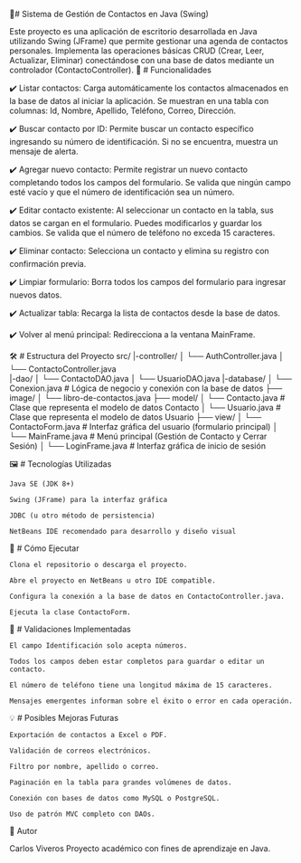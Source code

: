 📇# Sistema de Gestión de Contactos en Java (Swing)

Este proyecto es una aplicación de escritorio desarrollada en Java utilizando Swing (JFrame) que permite gestionar una agenda de contactos personales. Implementa las operaciones básicas CRUD (Crear, Leer, Actualizar, Eliminar) conectándose con una base de datos mediante un controlador (ContactoController).
🧩 # Funcionalidades

✔️ Listar contactos:
Carga automáticamente los contactos almacenados en la base de datos al iniciar la aplicación.
Se muestran en una tabla con columnas: Id, Nombre, Apellido, Teléfono, Correo, Dirección.

✔️ Buscar contacto por ID:
Permite buscar un contacto específico ingresando su número de identificación.
Si no se encuentra, muestra un mensaje de alerta.

✔️ Agregar nuevo contacto:
Permite registrar un nuevo contacto completando todos los campos del formulario.
Se valida que ningún campo esté vacío y que el número de identificación sea un número.

✔️ Editar contacto existente:
Al seleccionar un contacto en la tabla, sus datos se cargan en el formulario.
Puedes modificarlos y guardar los cambios. Se valida que el número de teléfono no exceda 15 caracteres.

✔️ Eliminar contacto:
Selecciona un contacto y elimina su registro con confirmación previa.

✔️ Limpiar formulario:
Borra todos los campos del formulario para ingresar nuevos datos.

✔️ Actualizar tabla:
Recarga la lista de contactos desde la base de datos.

✔️ Volver al menú principal:
Redirecciona a la ventana MainFrame.

🛠️ # Estructura del Proyecto
src/
|-controller/
│   └── AuthController.java 
│   └── ContactoController.java  
|-dao/
│   └── ContactoDAO.java
│   └── UsuarioDAO.java
|-database/
│   └── Conexion.java            # Lógica de negocio y conexión con la base de datos
├── image/
│   └── libro-de-contactos.java 
├── model/
│   └── Contacto.java            # Clase que representa el modelo de datos Contacto
│   └── Usuario.java             # Clase que representa el modelo de datos Usuario
├── view/
│   └── ContactoForm.java        # Interfaz gráfica del usuario (formulario principal)
│   └── MainFrame.java           # Menú principal (Gestión de Contacto y Cerrar Sesión)
│   └── LoginFrame.java          # Interfaz gráfica de inicio de sesión  

🖼️ # Tecnologías Utilizadas

    Java SE (JDK 8+)

    Swing (JFrame) para la interfaz gráfica

    JDBC (u otro método de persistencia)

    NetBeans IDE recomendado para desarrollo y diseño visual

🚀 # Cómo Ejecutar

    Clona el repositorio o descarga el proyecto.

    Abre el proyecto en NetBeans u otro IDE compatible.

    Configura la conexión a la base de datos en ContactoController.java.

    Ejecuta la clase ContactoForm.

🔐 # Validaciones Implementadas

    El campo Identificación solo acepta números.

    Todos los campos deben estar completos para guardar o editar un contacto.

    El número de teléfono tiene una longitud máxima de 15 caracteres.

    Mensajes emergentes informan sobre el éxito o error en cada operación.

💡 # Posibles Mejoras Futuras

    Exportación de contactos a Excel o PDF.

    Validación de correos electrónicos.

    Filtro por nombre, apellido o correo.

    Paginación en la tabla para grandes volúmenes de datos.

    Conexión con bases de datos como MySQL o PostgreSQL.

    Uso de patrón MVC completo con DAOs.
👤 Autor

Carlos Viveros
Proyecto académico con fines de aprendizaje en Java.
